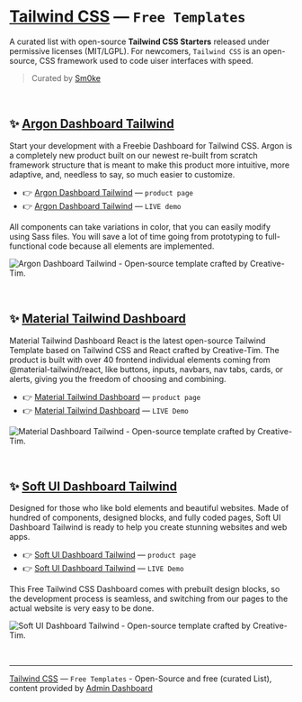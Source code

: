 # [Tailwind CSS](https://github.com/admin-dashboards/tailwind-css-free-starters) — `Free Templates`

A curated list with open-source **Tailwind CSS Starters** released under permissive licenses (MIT/LGPL). For newcomers, `Tailwind CSS` is an open-source, CSS framework used to code uiser interfaces with speed. 

> Curated by [Sm0ke](https://twitter.com/Sm0keDev)

<br />

## ✨ [Argon Dashboard Tailwind](https://www.creative-tim.com/product/argon-dashboard-tailwind?AFFILIATE=128200)

Start your development with a Freebie Dashboard for Tailwind CSS. Argon is a completely new product built on our newest re-built from scratch framework structure that is meant to make this product more intuitive, more adaptive, and, needless to say, so much easier to customize.

- 👉 [Argon Dashboard Tailwind](https://www.creative-tim.com/product/argon-dashboard-tailwind?AFFILIATE=128200) — `product page`
- 👉 [Argon Dashboard Tailwind](https://demos.creative-tim.com/argon-dashboard-tailwind/pages/dashboard?AFFILIATE=128200) — `LIVE demo`

All components can take variations in color, that you can easily modify using Sass files. You will save a lot of time going from prototyping to full-functional code because all elements are implemented.

![Argon Dashboard Tailwind - Open-source template crafted by Creative-Tim.](https://user-images.githubusercontent.com/51854817/210365727-3608449e-3820-40c2-91bb-daf0dbd98239.png)

<br />

## ✨ [Material Tailwind Dashboard](https://www.creative-tim.com/product/material-tailwind-dashboard-react?AFFILIATE=128200)

Material Tailwind Dashboard React is the latest open-source Tailwind Template based on Tailwind CSS and React crafted by Creative-Tim. The product is built with over 40 frontend individual elements coming from @material-tailwind/react, like buttons, inputs, navbars, nav tabs, cards, or alerts, giving you the freedom of choosing and combining.

- 👉 [Material Tailwind Dashboard](https://www.creative-tim.com/product/material-tailwind-dashboard-react?AFFILIATE=128200) — `product page`
- 👉 [Material Tailwind Dashboard](https://demos.creative-tim.com/material-tailwind-dashboard-react/#/dashboard/home?AFFILIATE=128200) — `LIVE Demo`

![Material Dashboard Tailwind - Open-source template crafted by Creative-Tim.](https://user-images.githubusercontent.com/51854817/210366101-96ecaa22-0a34-42fa-82ed-254be871afe6.png)

<br />

## ✨ [Soft UI Dashboard Tailwind](https://www.creative-tim.com/product/soft-ui-dashboard-tailwind?AFFILIATE=128200)

Designed for those who like bold elements and beautiful websites. Made of hundred of components, designed blocks, and fully coded pages, Soft UI Dashboard Tailwind is ready to help you create stunning websites and web apps.

- 👉 [Soft UI Dashboard Tailwind](https://www.creative-tim.com/product/soft-ui-dashboard-tailwind?AFFILIATE=128200) — `product page`
- 👉 [Soft UI Dashboard Tailwind](https://demos.creative-tim.com/soft-ui-dashboard-tailwind/pages/dashboard.html?AFFILIATE=128200) — `LIVE Demo`

This Free Tailwind CSS Dashboard comes with prebuilt design blocks, so the development process is seamless, and switching from our pages to the actual website is very easy to be done.

![Soft UI Dashboard Tailwind - Open-source template crafted by Creative-Tim.](https://user-images.githubusercontent.com/51854817/210366418-2c15e092-227f-4178-9667-751201ef4f05.png)

<br />

---
[Tailwind CSS](https://github.com/admin-dashboards/tailwind-css-free-starters) — `Free Templates` - Open-Source and free (curated List), content provided by [Admin Dashboard](https://www.admin-dashboards.com/)
